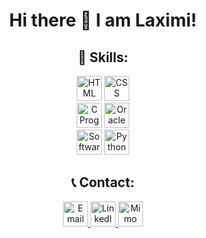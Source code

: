 <div align="center">

# Hi there 👋 I am Laximi!

## 🌱 Skills:

<div>
  <img src="https://upload.wikimedia.org/wikipedia/commons/6/61/HTML5_logo_and_wordmark.svg" alt="HTML" width="40" height="40">
  <img src="https://upload.wikimedia.org/wikipedia/commons/d/d5/CSS3_logo_and_wordmark.svg" alt="CSS" width="40" height="40">
</div>
<div>
  <img src="https://upload.wikimedia.org/wikipedia/commons/1/19/C_Logo.png" alt="C Programming" width="40" height="40">
  <img src="https://upload.wikimedia.org/wikipedia/commons/5/50/Oracle_logo.svg" alt="Oracle Database" width="40" height="40">
</div>
<div>
  <img src="https://upload.wikimedia.org/wikipedia/commons/e/e7/Check_mark_green.svg" alt="Software Testing" width="40" height="40">
  <img src="https://upload.wikimedia.org/wikipedia/commons/c/c3/Python-logo-notext.svg" alt="Python" width="40" height="40">
</div>

## 📞 Contact:

<div>
  <a href="mailto:tlaximi11@gmail.com">
    <img src="https://upload.wikimedia.org/wikipedia/commons/4/4e/Gmail_Icon.png" alt="Email" width="40" height="40">
  </a>
  <a href="https://www.linkedin.com/feed/">
    <img src="https://upload.wikimedia.org/wikipedia/commons/0/01/LinkedIn_Logo.svg" alt="LinkedIn" width="40" height="40">
  </a>
  <a href="https://drive.google.com/drive/home">
    <img src="https://upload.wikimedia.org/wikipedia/commons/a/a9/Google_Drive_logo.png" alt="Mimo Certificate" width="40" height="40">
  </a>
</div>

</div>
